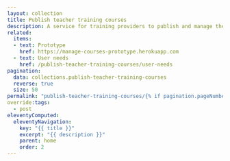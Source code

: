 ```yaml
---
layout: collection
title: Publish teacher training courses
description: A service for training providers to publish and manage their courses
related:
  items:
  - text: Prototype
    href: https://manage-courses-prototype.herokuapp.com
  - text: User needs
    href: /publish-teacher-training-courses/user-needs
pagination:
  data: collections.publish-teacher-training-courses
  reverse: true
  size: 50
permalink: "publish-teacher-training-courses/{% if pagination.pageNumber > 0 %}page/{{ pagination.pageNumber + 1 }}{% endif %}/"
override:tags:
  - post
eleventyComputed:
  eleventyNavigation:
    key: "{{ title }}"
    excerpt: "{{ description }}"
    parent: home
    order: 2
---
```

